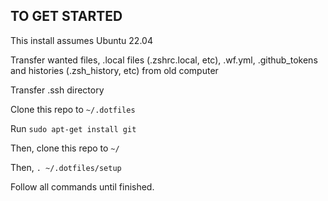 ## TO GET STARTED
This install assumes Ubuntu 22.04

Transfer wanted files, .local files (.zshrc.local, etc), .wf.yml, .github_tokens and histories (.zsh_history, etc) from old computer

Transfer .ssh directory

Clone this repo to `~/.dotfiles`

Run `sudo apt-get install git`

Then, clone this repo to `~/`

Then, `. ~/.dotfiles/setup`

Follow all commands until finished.
